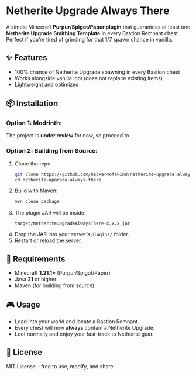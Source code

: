# Netherite Upgrade Always There

A simple Minecraft **Purpur/Spigot/Paper plugin** that guarantees at least one **Netherite Upgrade Smithing Template** in every Bastion Remnant chest.  
Perfect if you’re tired of grinding for that 1/7 spawn chance in vanilla.  

## ✨ Features
- 100% chance of Netherite Upgrade spawning in every Bastion chest  
- Works alongside vanilla loot (does not replace existing items)  
- Lightweight and optimized  

## 📦 Installation
### Option 1: Modrinth:
The project is **under review** for now, so proceed to
### Option 2: Building from Source: 
1. Clone the repo:  
   ```bash
   git clone https://github.com/hacker4ofakind/netherite-upgrade-always-there.git
   cd netherite-upgrade-always-there
   ```
2. Build with Maven:  
   ```bash
   mvn clean package
   ```
3. The plugin JAR will be inside:  
   ```
   target/NetheriteUpgradeAlwaysThere-x.x.x.jar
   ```
4. Drop the JAR into your server’s `plugins/` folder.  
5. Restart or reload the server.  

## 🔧 Requirements
- Minecraft **1.21.1+** (Purpur/Spigot/Paper)  
- Java **21** or higher  
- Maven (for building from source)  


## 🎮 Usage
- Load into your world and locate a Bastion Remnant.  
- Every chest will now **always** contain a Netherite Upgrade.  
- Loot normally and enjoy your fast-track to Netherite gear.  

## 📝 License
MIT License – free to use, modify, and share.  
